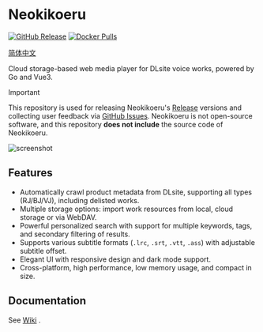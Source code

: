 # Neokikoeru

[![GitHub Release](https://img.shields.io/github/v/release/vscodev/neokikoeru)](https://github.com/vscodev/neokikoeru/releases)
[![Docker Pulls](https://img.shields.io/docker/pulls/vscodev/neokikoeru?logo=docker)](https://hub.docker.com/r/vscodev/neokikoeru)


[简体中文](https://raw.githubusercontent.com/vscodev/neokikoeru/main/README_CN.md)

Cloud storage-based web media player for DLsite voice works, powered by Go and Vue3. 

> [!IMPORTANT]
> This repository is used for releasing Neokikoeru's [Release](https://github.com/vscodev/neokikoeru/releases) versions and collecting user feedback via [GitHub Issues](https://github.com/vscodev/neokikoeru/issues). Neokikoeru is not open-source software, and this repository **does not include** the source code of Neokikoeru.

![screenshot](https://cdn.jsdelivr.net/gh/vscodev/neokikoeru@main/screenshot.png)

## Features

- Automatically crawl product metadata from DLsite, supporting all types (RJ/BJ/VJ), including delisted works.
- Multiple storage options: import work resources from local, cloud storage or via WebDAV.
- Powerful personalized search with support for multiple keywords, tags, and secondary filtering of results.
- Supports various subtitle formats (`.lrc`, `.srt`, `.vtt`, `.ass`) with adjustable subtitle offset.
- Elegant UI with responsive design and dark mode support.
- Cross-platform, high performance, low memory usage, and compact in size.

## Documentation

See [Wiki](https://github.com/vscodev/neokikoeru/wiki) .

